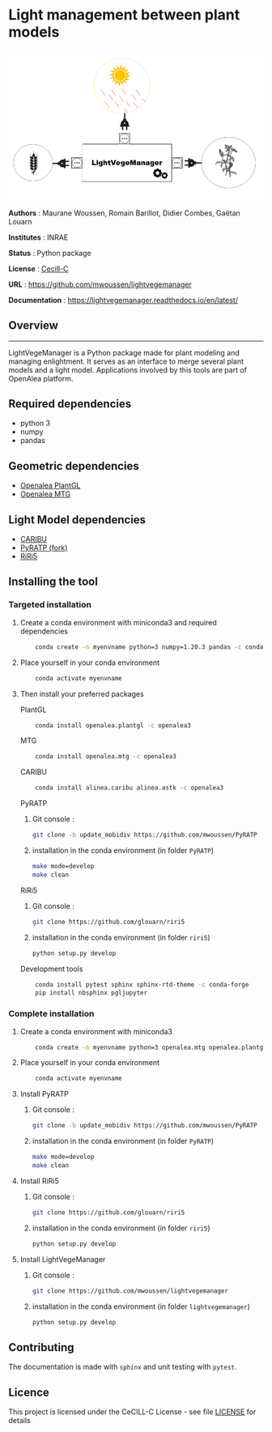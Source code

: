 # Light management between plant models

![](doc/_img/illus_lightvegemanager.png)

**Authors** : Maurane Woussen, Romain Barillot, Didier Combes, Gaëtan Louarn

**Institutes** : INRAE

**Status** : Python package 

**License** : [Cecill-C](https://cecill.info/licences/Licence_CeCILL-C_V1-en.html)

**URL** : https://github.com/mwoussen/lightvegemanager

**Documentation** : https://lightvegemanager.readthedocs.io/en/latest/

## Overview
---
LightVegeManager is a Python package made for plant modeling and managing enlightment. It serves as an interface to merge several plant models and a light model. Applications involved by this tools are part of OpenAlea platform.

## Required dependencies

- python 3
- numpy
- pandas

## Geometric dependencies

- [Openalea PlantGL](https://github.com/openalea/plantgl)
- [Openalea MTG](https://github.com/openalea/mtg)

## Light Model dependencies

- [CARIBU](https://github.com/openalea-incubator/caribu)
- [PyRATP (fork)](https://github.com/mwoussen/PyRATP)
- [RiRi5](https://github.com/glouarn/riri5)

## Installing the tool

### Targeted installation

1) Create a conda environment with miniconda3 and required dependencies
    ```bash
        conda create -n myenvname python=3 numpy=1.20.3 pandas -c conda-forge
    ```

2) Place yourself in your conda environment
    ```bash
        conda activate myenvname
    ```

2) Then install your preferred packages

    PlantGL
    ```bash
        conda install openalea.plantgl -c openalea3
    ```
    
    MTG
    ```bash
        conda install openalea.mtg -c openalea3
    ```

    CARIBU
    ```bash
        conda install alinea.caribu alinea.astk -c openalea3
    ```

    PyRATP
    1) Git console :
        ```bash
        git clone -b update_mobidiv https://github.com/mwoussen/PyRATP
        ```
    2) installation in the conda environment (in folder `PyRATP`)
        ```bash
        make mode=develop
        make clean
        ```
    RiRi5
    1) Git console :
        ```bash
        git clone https://github.com/glouarn/riri5
        ```
    2) installation in the conda environment (in folder `riri5`)
        ```bash
        python setup.py develop
        ```
    
    Development tools
    ```bash
        conda install pytest sphinx sphinx-rtd-theme -c conda-forge
        pip install nbsphinx pgljupyter
    ```
    
### Complete installation

1) Create a conda environment with miniconda3
    ```bash
        conda create -n myenvname python=3 openalea.mtg openalea.plantgl alinea.caribu alinea.astk numpy=1.20.3 pandas pytest sphinx sphinx-rtd-theme -c conda-forge -c openalea3
    ```

2) Place yourself in your conda environment
    ```bash
        conda activate myenvname
    ```

3) Install PyRATP
    1) Git console :
        ```bash
        git clone -b update_mobidiv https://github.com/mwoussen/PyRATP
        ```
    2) installation in the conda environment (in folder `PyRATP`)
        ```bash
        make mode=develop
        make clean
        ```

4) Install RiRi5
    1) Git console :
        ```bash
        git clone https://github.com/glouarn/riri5
        ```
    2) installation in the conda environment (in folder `riri5`)
        ```bash
        python setup.py develop
        ```

5) Install LightVegeManager
    1) Git console :
        ```bash
        git clone https://github.com/mwoussen/lightvegemanager
        ```
    2) installation in the conda environment (in folder `lightvegemanager`)
        ```bash
        python setup.py develop
        ```

## Contributing

The documentation is made with `sphinx` and unit testing with `pytest`.

## Licence

This project is licensed under the CeCILL-C License - see file [LICENSE](LICENSE) for details
